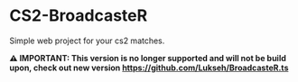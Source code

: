 # CS2-BroadcasteR
Simple web project for your cs2 matches.


**⚠️ IMPORTANT: This version is no longer supported and will not be build upon, check out new version https://github.com/Lukseh/BroadcasteR.ts**
